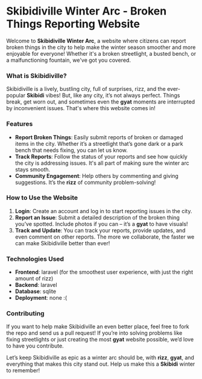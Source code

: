 # Skibidiville Winter Arc - Broken Things Reporting Website

Welcome to **Skibidiville Winter Arc**, a website where citizens can report broken things in the city to help make the winter season smoother and more enjoyable for everyone! Whether it's a broken streetlight, a busted bench, or a malfunctioning fountain, we've got you covered. 

### What is Skibidiville?
Skibidiville is a lively, bustling city, full of surprises, rizz, and the ever-popular **Skibidi** vibes! But, like any city, it’s not always perfect. Things break, get worn out, and sometimes even the **gyat** moments are interrupted by inconvenient issues. That's where this website comes in!

### Features
- **Report Broken Things**: Easily submit reports of broken or damaged items in the city. Whether it’s a streetlight that’s gone dark or a park bench that needs fixing, you can let us know.
- **Track Reports**: Follow the status of your reports and see how quickly the city is addressing issues. It's all part of making sure the winter arc stays smooth.
- **Community Engagement**: Help others by commenting and giving suggestions. It’s the **rizz** of community problem-solving!

### How to Use the Website
1. **Login**: Create an account and log in to start reporting issues in the city.
2. **Report an Issue**: Submit a detailed description of the broken thing you’ve spotted. Include photos if you can – it’s a **gyat** to have visuals!
3. **Track and Update**: You can track your reports, provide updates, and even comment on other reports. The more we collaborate, the faster we can make Skibidiville better than ever!

### Technologies Used
- **Frontend**: laravel (for the smoothest user experience, with just the right amount of rizz)
- **Backend**: laravel
- **Database**: sqlite
- **Deployment**: none :(

### Contributing
If you want to help make Skibidiville an even better place, feel free to fork the repo and send us a pull request! If you’re into solving problems like fixing streetlights or just creating the most **gyat** website possible, we’d love to have you contribute.



Let’s keep Skibidiville as epic as a winter arc should be, with **rizz**, **gyat**, and everything that makes this city stand out. Help us make this a **Skibidi** winter to remember!

